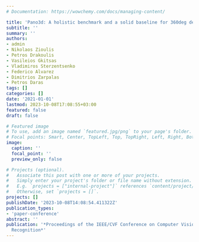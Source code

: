 ```yaml
---
# Documentation: https://wowchemy.com/docs/managing-content/

title: 'Pano3d: A holistic benchmark and a solid baseline for 360deg depth estimation'
subtitle: ''
summary: ''
authors:
- admin
- Nikolaos Zioulis
- Petros Drakoulis
- Vasileios Gkitsas
- Vladimiros Sterzentsenko
- Federico Alvarez
- Dimitrios Zarpalas
- Petros Daras
tags: []
categories: []
date: '2021-01-01'
lastmod: 2023-10-08T17:08:55+03:00
featured: false
draft: false

# Featured image
# To use, add an image named `featured.jpg/png` to your page's folder.
# Focal points: Smart, Center, TopLeft, Top, TopRight, Left, Right, BottomLeft, Bottom, BottomRight.
image:
  caption: ''
  focal_point: ''
  preview_only: false

# Projects (optional).
#   Associate this post with one or more of your projects.
#   Simply enter your project's folder or file name without extension.
#   E.g. `projects = ["internal-project"]` references `content/project/deep-learning/index.md`.
#   Otherwise, set `projects = []`.
projects: []
publishDate: '2023-10-08T14:08:54.411322Z'
publication_types:
- 'paper-conference'
abstract: ''
publication: '*Proceedings of the IEEE/CVF Conference on Computer Vision and Pattern
  Recognition*'
---
```

